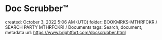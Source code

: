 # Doc Scrubber™

created: October 3, 2022 5:06 AM (UTC)
folder: BOOKMRKS-MTHRFCKR / SEARCH PARTY MTHRFCKR! / Documents
tags: Search, document, metadata
url: https://www.brightfort.com/docscrubber.html